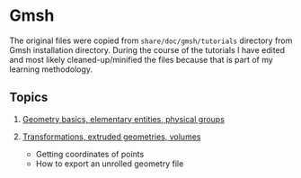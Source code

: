 # Gmsh

The original files were copied from `share/doc/gmsh/tutorials` directory from Gmsh installation directory.  During the course of the tutorials I have edited and most likely cleaned-up/minified the files because that is part of my learning methodology.

## Topics

1. [Geometry basics, elementary entities, physical groups](t1.geo)

1. [Transformations, extruded geometries, volumes](t2.geo)
    - Getting coordinates of points
    - How to export an unrolled geometry file
